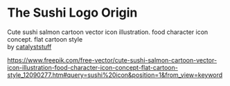 # The Sushi Logo Origin
Cute sushi salmon cartoon vector icon illustration. food character icon concept. flat cartoon style <br>
by [catalyststuff](https://www.freepik.com/author/catalyststuff)

https://www.freepik.com/free-vector/cute-sushi-salmon-cartoon-vector-icon-illustration-food-character-icon-concept-flat-cartoon-style_12090277.htm#query=sushi%20icon&position=1&from_view=keyword
